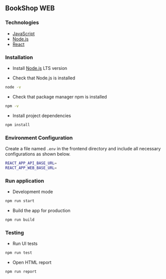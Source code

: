 ## BookShop WEB

### Technologies

- [JavaScript](https://developer.mozilla.org/en-US/docs/Web/JavaScript)
- [Node.js](https://nodejs.org/en/)
- [React](https://react.dev/)

### Installation

- Install [Node.js](https://nodejs.org/en/) LTS version

- Check that Node.js is installed

```bash
node -v
```

- Check that package manager npm is installed

```bash
npm -v
```

- Install project dependencies

```bash
npm install
```

### Environment Configuration

Create a file named `.env` in the frontend directory and include all necessary configurations as shown below.

```bash
REACT_APP_API_BASE_URL=
REACT_APP_WEB_BASE_URL=
```

### Run application

- Development mode

```bash
npm run start
```

- Build the app for production

```bash
npm run build
```

### Testing

- Run UI tests

```bash
npm run test
```

- Open HTML report

```bash
npm run report
```
